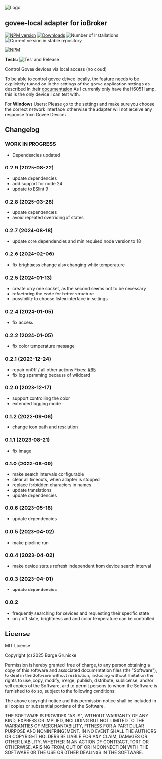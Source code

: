 ![Logo](admin/govee-local.png)

## govee-local adapter for ioBroker

[![NPM version](https://img.shields.io/npm/v/iobroker.govee-local.svg)](https://www.npmjs.com/package/iobroker.govee-local)
[![Downloads](https://img.shields.io/npm/dm/iobroker.govee-local.svg)](https://www.npmjs.com/package/iobroker.govee-local)
![Number of Installations](https://iobroker.live/badges/govee-local-installed.svg)
![Current version in stable repository](https://iobroker.live/badges/govee-local-stable.svg)

[![NPM](https://nodei.co/npm/iobroker.govee-local.png?downloads=true)](https://nodei.co/npm/iobroker.govee-local/)

**Tests:** ![Test and Release](https://github.com/boergegrunicke/ioBroker.govee-local/workflows/Test%20and%20Release/badge.svg)

Control Govee devices via local access (no cloud)

To be able to control govee deivce locally, the feature needs to be explicitely turned on in the settings of the govve application settings as described in their [documentation](<https://app-h5.govee.com/user-manual/wlan-guide#:~:text=Supported%20Product%20Models%20(continually%20updated)>)
As I currently only have the H6051 lamp, this is the only device I can test with.

For **Windows** Users: Please go to the settings and make sure you choose the correct network interface, otherwise the adapter will not receive any response from Govee Devices.

## Changelog

<!--
	Placeholder for the next version (at the beginning of the line):
	### **WORK IN PROGRESS**
-->

### **WORK IN PROGRESS**

- Dependencies updated

### 0.2.9 (2025-08-22)

- update dependencies
- add support for node 24
- update to ESlint 9

### 0.2.8 (2025-03-28)

- update dependencies
- avoid repeated overriding of states

### 0.2.7 (2024-08-18)

- update core dependencies and min required node version to 18

### 0.2.6 (2024-02-06)

- fix brightness change also changing white temperature

### 0.2.5 (2024-01-13)

- create only one socket, as the second seems not to be necessary
- refactoring the code for better structure
- possibility to choose listen interface in settings

### 0.2.4 (2024-01-05)

- fix access

### 0.2.2 (2024-01-05)

- fix color temperature message

### 0.2.1 (2023-12-24)

- repair onOff / all other actions Fixes: [#65](https://github.com/boergegrunicke/ioBroker.govee-local/issues/65)
- fix log spamming because of wildcard

### 0.2.0 (2023-12-17)

- support controlling the color
- extended logging mode

### 0.1.2 (2023-09-06)

- change icon path and resolution

### 0.1.1 (2023-08-21)

- fix image

### 0.1.0 (2023-08-09)

- make search intervals configurable
- clear all timeouts, when adapter is stopped
- replace forbidden characters in names
- update translations
- update dependencies

### 0.0.6 (2023-05-18)

- update dependencies

### 0.0.5 (2023-04-02)

- make pipeline run

### 0.0.4 (2023-04-02)

- make device status refresh independent from device search interval

### 0.0.3 (2023-04-01)

- update dependencies

### 0.0.2

- frequently searching for devices and requesting their specific state
- on / off state, brightness and and color temperature can be controlled

## License

MIT License

Copyright (c) 2025 Børge Grunicke

Permission is hereby granted, free of charge, to any person obtaining a copy
of this software and associated documentation files (the "Software"), to deal
in the Software without restriction, including without limitation the rights
to use, copy, modify, merge, publish, distribute, sublicense, and/or sell
copies of the Software, and to permit persons to whom the Software is
furnished to do so, subject to the following conditions:

The above copyright notice and this permission notice shall be included in all
copies or substantial portions of the Software.

THE SOFTWARE IS PROVIDED "AS IS", WITHOUT WARRANTY OF ANY KIND, EXPRESS OR
IMPLIED, INCLUDING BUT NOT LIMITED TO THE WARRANTIES OF MERCHANTABILITY,
FITNESS FOR A PARTICULAR PURPOSE AND NONINFRINGEMENT. IN NO EVENT SHALL THE
AUTHORS OR COPYRIGHT HOLDERS BE LIABLE FOR ANY CLAIM, DAMAGES OR OTHER
LIABILITY, WHETHER IN AN ACTION OF CONTRACT, TORT OR OTHERWISE, ARISING FROM,
OUT OF OR IN CONNECTION WITH THE SOFTWARE OR THE USE OR OTHER DEALINGS IN THE
SOFTWARE.
